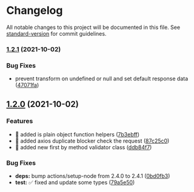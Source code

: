 # Changelog

All notable changes to this project will be documented in this file. See [standard-version](https://github.com/conventional-changelog/standard-version) for commit guidelines.

### [1.2.1](https://github.com/chantouchsek/vue-api-queries/compare/v1.2.0...v1.2.1) (2021-10-02)


### Bug Fixes

* prevent transform on undefined or null and set default response data ([47071fa](https://github.com/chantouchsek/vue-api-queries/commit/47071fa89e617cb93e51a1e799c61c3d31d16df4))

## [1.2.0](https://github.com/chantouchsek/vue-api-queries/compare/v1.1.3...v1.2.0) (2021-10-02)


### Features

* :rocket: added is plain object function helpers ([7b3ebff](https://github.com/chantouchsek/vue-api-queries/commit/7b3ebffd52fa087e2b148b81774ebd33381575cf))
* :tada: added axios duplicate blocker check the request ([87c25c0](https://github.com/chantouchsek/vue-api-queries/commit/87c25c0d0ee8ab1e7e377b2be6de17f1d387ac74))
* :tada: added new first by method validator class ([ddb84f7](https://github.com/chantouchsek/vue-api-queries/commit/ddb84f7ee15c84f2dbe6c815a12e6a51b9410608))


### Bug Fixes

* **deps:** bump actions/setup-node from 2.4.0 to 2.4.1 ([0bd0fb3](https://github.com/chantouchsek/vue-api-queries/commit/0bd0fb361d834fea69bf76e9a624bd1cfd64e645))
* **test:** :white_check_mark: fixed and update some types ([79a5e50](https://github.com/chantouchsek/vue-api-queries/commit/79a5e501cb63fe860a2382f39e2b2ee7ce59ac5a))
